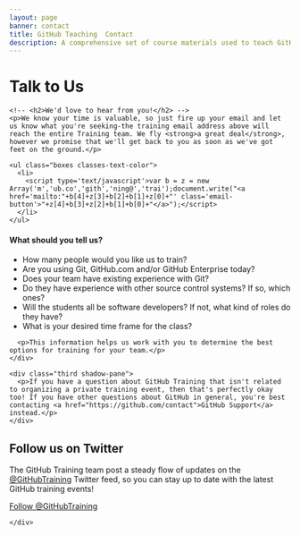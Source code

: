 ```yaml
---
layout: page
banner: contact
title: GitHub Teaching  Contact
description: A comprehensive set of course materials used to teach GitHub and Git.
---
```


<div class="container phone">
  <div class="two-third">
    <h1>Talk to Us</h1>

    <!-- <h2>We'd love to hear from you!</h2> -->
    <p>We know your time is valuable, so just fire up your email and let us know what you're seeking-the training email address above will reach the entire Training team. We fly <strong>a great deal</strong>, however we promise that we'll get back to you as soon as we've got feet on the ground.</p>

    <ul class="boxes classes-text-color">
      <li>
        <script type='text/javascript'>var b = z = new Array('m','ub.co','gith','ning@','trai');document.write("<a href='mailto:"+b[4]+z[3]+b[2]+b[1]+z[0]+"' class='email-button'>"+z[4]+b[3]+z[2]+b[1]+b[0]+"</a>");</script>
      </li>
    </ul>
  </div>
  <div class="third">
  </div>
</div>

<div class="dim-grad">
  <div class="container">
    <div class="two-third">
      <h4>What should you tell us?</h4>
      <ul>
        <li>How many people would you like us to train?</li>
        <li>Are you using Git, GitHub.com and/or GitHub Enterprise today?</li>
        <li>Does your team have existing experience with Git?</li>
        <li>Do they have experience with other source control systems? If so, which ones?</li>
        <li>Will the students all be software developers? If not, what kind of roles do they have?</li>
        <li>What is your desired time frame for the class?</li>
      </ul>

      <p>This information helps us work with you to determine the best options for training for your team.</p>
    </div>

    <div class="third shadow-pane">
      <p>If you have a question about GitHub Training that isn't related to organizing a private training event, then that's perfectly okay too! If you have other questions about GitHub in general, you're best contacting <a href="https://github.com/contact">GitHub Support</a> instead.</p>
    </div>
  </div>
</div>

<div class="">
    <div class="container">
        <h2>Follow us on Twitter</h2>
          <p>The GitHub Training team post a steady flow of updates on the <a href="http://twitter.com/githubtraining">@GitHubTraining</a> Twitter feed, so you can stay up to date with the latest GitHub training events!</p>
          <a href="https://twitter.com/GitHubTraining" class="twitter-follow-button" data-show-count="false">Follow @GitHubTraining</a>
          <script>!function(d,s,id){var js,fjs=d.getElementsByTagName(s)[0];if(!d.getElementById(id)){js=d.createElement(s);js.id=id;js.src="//platform.twitter.com/widgets.js";fjs.parentNode.insertBefore(js,fjs);}}(document,"script","twitter-wjs");</script>

    </div>
</div>

